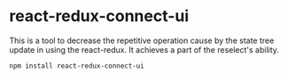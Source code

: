 # react-redux-connect-ui
This is a tool to decrease the repetitive operation cause by the state tree update in using the react-redux. It achieves a part of the reselect's ability.
```
npm install react-redux-connect-ui
```
